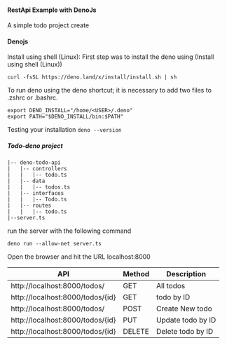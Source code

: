 #### RestApi Example with DenoJs
A simple todo project create

#### Denojs
Install using shell (Linux):
First step was to install the deno using (Install using shell (Linux))

`curl -fsSL https://deno.land/x/install/install.sh | sh`

To run deno using the deno shortcut; it is necessary to add two files to .zshrc or .bashrc.
```
export DENO_INSTALL="/home/<USER>/.deno"
export PATH="$DENO_INSTALL/bin:$PATH"
```
Testing your installation
`deno --version`

##### Todo-deno project
```
|-- deno-todo-api
|   |-- controllers
|   |   |-- todo.ts
|   |-- data
|   |   |-- todos.ts
|   |-- interfaces
|   |   |-- Todo.ts
|   |-- routes
|   |   |-- todo.ts
|--server.ts
```

run the server with the following command

`deno run --allow-net server.ts`

Open the browser and hit the URL localhost:8000

| API | Method | Description|
| ------------- | ------------- |------------- |
| http://localhost:8000/todos/ |	GET |	All todos |
| http://localhost:8000/todos/{id} | GET | todo by ID |
| http://localhost:8000/todos/ | POST | Create New todo |
| http://localhost:8000/todos/{id} | PUT | Update todo by ID |
| http://localhost:8000/todos/{id} | DELETE	| Delete todo by ID |
